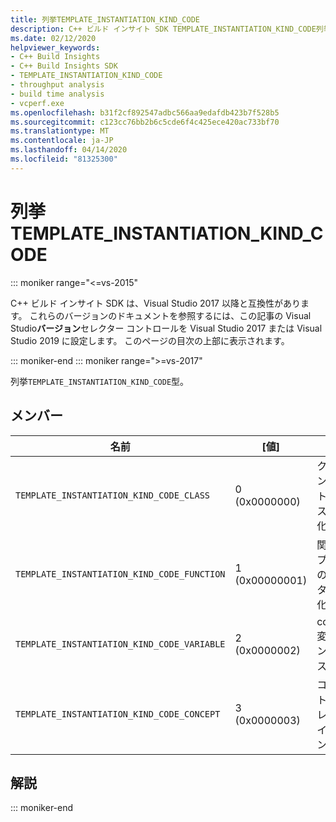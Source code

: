 ```yaml
---
title: 列挙TEMPLATE_INSTANTIATION_KIND_CODE
description: C++ ビルド インサイト SDK TEMPLATE_INSTANTIATION_KIND_CODE列挙参照。
ms.date: 02/12/2020
helpviewer_keywords:
- C++ Build Insights
- C++ Build Insights SDK
- TEMPLATE_INSTANTIATION_KIND_CODE
- throughput analysis
- build time analysis
- vcperf.exe
ms.openlocfilehash: b31f2cf892547adbc566aa9edafdb423b7f528b5
ms.sourcegitcommit: c123cc76bb2b6c5cde6f4c425ece420ac733bf70
ms.translationtype: MT
ms.contentlocale: ja-JP
ms.lasthandoff: 04/14/2020
ms.locfileid: "81325300"
---
```

# <a name="template_instantiation_kind_code-enum"></a>列挙TEMPLATE_INSTANTIATION_KIND_CODE

::: moniker range="<=vs-2015"

C++ ビルド インサイト SDK は、Visual Studio 2017 以降と互換性があります。 これらのバージョンのドキュメントを参照するには、この記事の Visual Studio**バージョン**セレクター コントロールを Visual Studio 2017 または Visual Studio 2019 に設定します。 このページの目次の上部に表示されます。

::: moniker-end
::: moniker range=">=vs-2017"

列挙`TEMPLATE_INSTANTIATION_KIND_CODE`型。

## <a name="members"></a>メンバー

| 名前 | [値] | 説明 |
|--|--|--|
| `TEMPLATE_INSTANTIATION_KIND_CODE_CLASS` | 0 (0x0000000) | クラス テンプレートのインスタンス化。 |
| `TEMPLATE_INSTANTIATION_KIND_CODE_FUNCTION` | 1 (0x00000001) | 関数テンプレートのインスタンス化。 |
| `TEMPLATE_INSTANTIATION_KIND_CODE_VARIABLE` | 2 (0x0000002) | constexpr 変数のインスタンス化。 |
| `TEMPLATE_INSTANTIATION_KIND_CODE_CONCEPT` | 3 (0x0000003) | コンセプト テンプレートのインスタンス化。 |

## <a name="remarks"></a>解説

::: moniker-end
